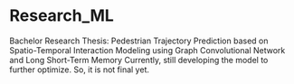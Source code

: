 # Research_ML
Bachelor Research Thesis: Pedestrian Trajectory Prediction based on Spatio-Temporal Interaction Modeling using Graph Convolutional Network and Long Short-Term Memory
Currently, still developing the model to further optimize. So, it is not final yet.
